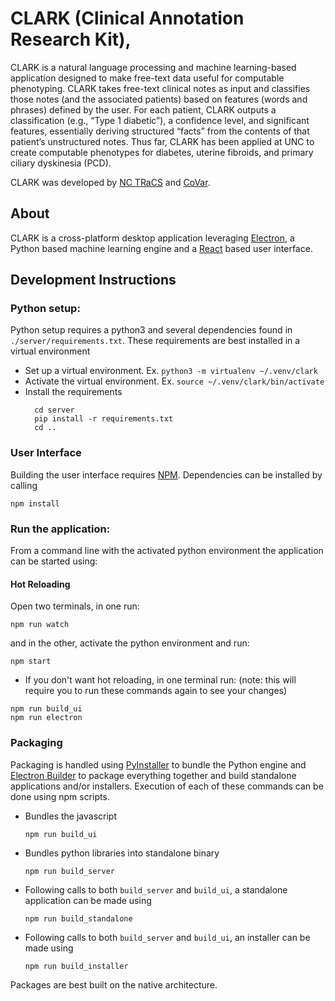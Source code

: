 # CLARK (Clinical Annotation Research Kit),

CLARK is a natural language processing and machine learning-based application designed to make free-text data useful for computable phenotyping. CLARK takes free-text clinical notes as input and classifies those notes (and the associated patients) based on features (words and phrases) defined by the user. For each patient, CLARK outputs a classification (e.g., “Type 1 diabetic”), a confidence level, and significant features, essentially deriving structured “facts” from the contents of that patient’s unstructured notes. Thus far, CLARK has been applied at UNC to create computable phenotypes for diabetes, uterine fibroids, and primary ciliary dyskinesia (PCD).

CLARK was developed by [NC TRaCS](https://tracs.unc.edu) and [CoVar](https://covar.com).

## About
CLARK is a cross-platform desktop application leveraging [Electron](https://electronjs.org), a Python based machine learning engine and a [React](http://Reactjs.org) based user interface.

## Development Instructions

### Python setup:
Python setup requires a python3 and several dependencies found in `./server/requirements.txt`. These requirements are best installed in a virtual environment
- Set up a virtual environment. Ex. `python3 -m virtualenv ~/.venv/clark`
- Activate the virtual environment. Ex. `source ~/.venv/clark/bin/activate`
- Install the requirements
  ```
    cd server
    pip install -r requirements.txt
    cd ..
  ```

### User Interface
Building the user interface requires [NPM](https://www.npmjs.com). Dependencies can be installed by calling
```
npm install
```

### Run the application:
From a command line with the activated python environment the application can be started using:
#### Hot Reloading
Open two terminals, in one run:
```
npm run watch
```
and in the other, activate the python environment and run:
```
npm start
```
- If you don't want hot reloading, in one terminal run: (note: this will require you to run these commands again to see your changes)
```
npm run build_ui
npm run electron
```

### Packaging
Packaging is handled using [PyInstaller](http://www.pyinstaller.org) to bundle the Python engine and [Electron Builder](http://electron.build) to package everything together and build standalone applications and/or installers. Execution of each of these commands can be done using npm scripts.

- Bundles the javascript
  ```
  npm run build_ui
  ```
- Bundles python libraries into standalone binary
  ```
  npm run build_server
  ```
- Following calls to both `build_server` and `build_ui`, a standalone application can be made using
  ```
  npm run build_standalone
  ```
- Following calls to both `build_server` and `build_ui`, an installer can be made using
  ```
  npm run build_installer
  ```

Packages are best built on the native architecture.